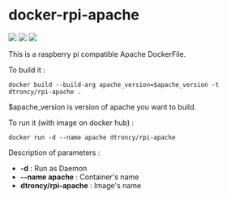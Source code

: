 # docker-rpi-apache

<img src="https://badgen.net/badge/platform/raspberry%20pi?list=1"/> <a href="https://hub.docker.com/r/dtroncy/rpi-apache"><img src="https://badgen.net/badge/icon/docker?icon=docker&label"/></a> <a href="https://travis-ci.org/dtroncy/docker-rpi-apache"><img src="https://badgen.net/travis/dtroncy/docker-rpi-apache/master?icon=travis&label=build"/></a>

This is a raspberry pi compatible Apache DockerFile.

To build it :

    docker build --build-arg apache_version=$apache_version -t dtroncy/rpi-apache .

$apache_version is version of apache you want to build.

To run it (with image on docker hub) :

    docker run -d --name apache dtroncy/rpi-apache

Description of parameters :
  - **-d** : Run as Daemon
  - **--name apache** : Container's name
  - **dtroncy/rpi-apache** : Image's name